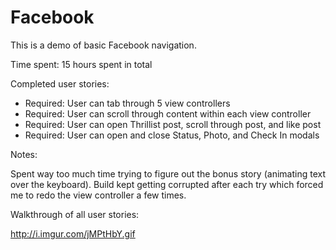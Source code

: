 Facebook
========

This is a demo of basic Facebook navigation.

Time spent: 15 hours spent in total

Completed user stories:

* Required: User can tab through 5 view controllers
* Required: User can scroll through content within each view controller
* Required: User can open Thrillist post, scroll through post, and like post
* Required: User can open and close Status, Photo, and Check In modals

Notes:

Spent way too much time trying to figure out the bonus story (animating text over the keyboard). Build kept getting corrupted after each try which forced me to redo the view controller a few times.


Walkthrough of all user stories:

http://i.imgur.com/jMPtHbY.gif
